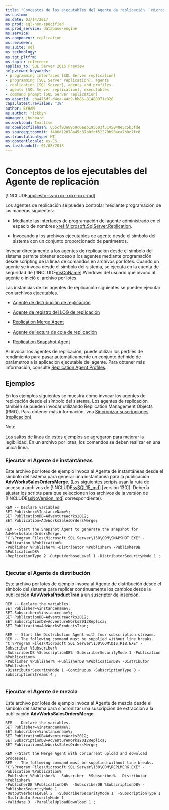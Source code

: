 ```yaml
---
title: "Conceptos de los ejecutables del Agente de replicación | Microsoft Docs"
ms.custom: 
ms.date: 03/14/2017
ms.prod: sql-non-specified
ms.prod_service: database-engine
ms.service: 
ms.component: replication
ms.reviewer: 
ms.suite: sql
ms.technology: 
ms.tgt_pltfrm: 
ms.topic: reference
applies_to: SQL Server 2016 Preview
helpviewer_keywords:
- programming interfaces [SQL Server replication]
- programming [SQL Server replication], agents
- replication [SQL Server], agents and profiles
- agents [SQL Server replication], executables
- command prompt [SQL Server replication]
ms.assetid: cba476df-d4ea-44c9-bb86-81488971e328
caps.latest.revision: "38"
author: BYHAM
ms.author: rickbyh
manager: jhubbard
ms.workload: Inactive
ms.openlocfilehash: 655cf93a8959c0aeb195503f5145048e3c5b3fde
ms.sourcegitcommit: f486d12078a45c87b0fcf52270b904ca7b0c7fc8
ms.translationtype: HT
ms.contentlocale: es-ES
ms.lasthandoff: 01/08/2018
---
```

# <a name="replication-agent-executables-concepts"></a>Conceptos de los ejecutables del Agente de replicación
[!INCLUDE[appliesto-ss-xxxx-xxxx-xxx-md](../../../includes/appliesto-ss-xxxx-xxxx-xxx-md.md)]

  Los agentes de replicación se pueden controlar mediante programación de las maneras siguientes:  
  
-   Mediante las interfaces de programación del agente administrado en el espacio de nombres <xref:Microsoft.SqlServer.Replication>.  
  
-   Invocando a los archivos ejecutables de agente desde el símbolo del sistema con un conjunto proporcionado de parámetros.  
  
 Invocar directamente a los agentes de replicación desde el símbolo del sistema permite obtener acceso a los agentes mediante programación desde scripting de la línea de comandos en archivos por lotes. Cuando un agente se invoca desde el símbolo del sistema, se ejecuta en la cuenta de seguridad de [!INCLUDE[msCoName](../../../includes/msconame-md.md)] Windows del usuario que invocó al agente o inició el archivo por lotes.  
  
 Las instancias de los agentes de replicación siguientes se pueden ejecutar con archivos ejecutables.  
  
-   [Agente de distribución de replicación](../../../relational-databases/replication/agents/replication-distribution-agent.md)  
  
-   [Agente de registro del LOG de replicación](../../../relational-databases/replication/agents/replication-log-reader-agent.md)  
  
-   [Replication Merge Agent](../../../relational-databases/replication/agents/replication-merge-agent.md)  
  
-   [Agente de lectura de cola de replicación](../../../relational-databases/replication/agents/replication-queue-reader-agent.md)  
  
-   [Replication Snapshot Agent](../../../relational-databases/replication/agents/replication-snapshot-agent.md)  
  
 Al invocar los agentes de replicación, puede utilizar los perfiles de rendimiento para pasar automáticamente un conjunto definido de parámetros a la aplicación ejecutable del agente. Para obtener más información, consulte [Replication Agent Profiles](../../../relational-databases/replication/agents/replication-agent-profiles.md).  
  
## <a name="examples"></a>Ejemplos  
 En los ejemplos siguientes se muestra cómo invocar los agentes de replicación desde el símbolo del sistema. Los agentes de replicación también se pueden invocar utilizando Replication Management Objects (RMO). Para obtener más información, vea [Sincronizar suscripciones &#40;replicación&#41;](../../../relational-databases/replication/synchronize-subscriptions-replication.md).  
  
> [!NOTE]  
>  Los saltos de línea de estos ejemplos se agregaron para mejorar la legibilidad. En un archivo por lotes, los comandos se deben realizar en una única línea.  
  
### <a name="running-the-snapshot-agent"></a>Ejecutar el Agente de instantáneas  
 Este archivo por lotes de ejemplo invoca al Agente de instantáneas desde el símbolo del sistema para generar una instantánea para la publicación **AdvWorksSalesOrdersMerge**. (Los siguientes scripts usan la ruta de acceso a archivos de [!INCLUDE[ssSQL15_md](../../../includes/sssql15-md.md)] [versión 130]). Debería ajustar los scripts para que seleccionen los archivos de la versión de [!INCLUDE[ssNoVersion_md](../../../includes/ssnoversion-md.md)] correspondiente).  
  
```  
REM -- Declare variables  
SET Publisher=%InstanceName%;  
SET PublicationDB=AdventureWorks2012;   
SET Publication=AdvWorksSalesOrdersMerge;   
  
REM --Start the Snapshot Agent to generate the snapshot for AdvWorksSalesOrdersMerge.  
"C:\Program Files\Microsoft SQL Server\130\COM\SNAPSHOT.EXE" -Publication %Publication%   
-Publisher %Publisher% -Distributor %Publisher% -PublisherDB %PublicationDB%   
-ReplicationType 2 -OutputVerboseLevel 1 -DistributorSecurityMode 1 ;  
  
```  
  
### <a name="running-the-distribution-agent"></a>Ejecutar el Agente de distribución  
 Este archivo por lotes de ejemplo invoca al Agente de distribución desde el símbolo del sistema para replicar continuamente los cambios desde la publicación **AdvWorksProductTran** a un suscriptor de inserción.  
  
```  
REM -- Declare the variables.  
SET Publisher=%instancename%;  
SET Subscriber=%instancename%;  
SET PublicationDB=AdventureWorks2012;  
SET SubscriptionDB=AdventureWorks2012Replica;   
SET Publication=AdvWorksProductsTran;  
  
REM -- Start the Distribution Agent with four subscription streams.  
REM -- The following command must be supplied without line breaks.  
"C:\Program Files\Microsoft SQL Server\130\COM\DISTRIB.EXE" -Subscriber %Subscriber%   
-SubscriberDB %SubscriptionDB% -SubscriberSecurityMode 1 -Publication %Publication%   
-Publisher %Publisher% -PublisherDB %PublicationDB% -Distributor %Publisher%   
-DistributorSecurityMode 1 -Continuous -SubscriptionType 0 -SubscriptionStreams 4 ;  
  
```  
  
### <a name="running-the-merge-agent"></a>Ejecutar el Agente de mezcla  
 Este archivo por lotes de ejemplo invoca al Agente de mezcla desde el símbolo del sistema para sincronizar una suscripción de extracción a la publicación **AdvWorksSalesOrdersMerge**.  
  
```  
REM -- Declare the variables.  
SET Publisher=%instancename%;  
SET Subscriber=%instancename%;  
SET PublicationDB=AdventureWorks2012;  
SET SubscriptionDB=AdventureWorks2012Replica;   
SET Publication=AdvWorksSalesOrdersMerge;  
  
REM --Start the Merge Agent with concurrent upload and download processes.  
REM -- The following command must be supplied without line breaks.  
"C:\Program Files\Microsoft SQL Server\130\COM\REPLMERG.EXE" -Publication %Publication%    
-Publisher %Publisher%  -Subscriber  %Subscriber%  -Distributor %Publisher%    
-PublisherDB %PublicationDB%  -SubscriberDB %SubscriptionDB% -PublisherSecurityMode 1    
-OutputVerboseLevel 2  -SubscriberSecurityMode 1  -SubscriptionType 1 -DistributorSecurityMode 1    
-Validate 3  -ParallelUploadDownload 1 ;  
  
```  
  
  
